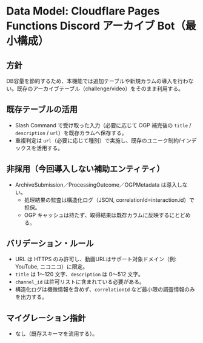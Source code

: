 # Data Model: Cloudflare Pages Functions Discord アーカイブ Bot（最小構成）

## 方針

DB容量を節約するため、本機能では追加テーブルや新規カラムの導入を行わない。既存のアーカイブテーブル（challenge/video）をそのまま利用する。

## 既存テーブルの活用
- Slash Command で受け取った入力（必要に応じて OGP 補完後の `title` / `description` / `url`）を既存カラムへ保存する。
- 重複判定は `url`（必要に応じて種別）で実施し、既存のユニーク制約/インデックスを活用する。

## 非採用（今回導入しない補助エンティティ）
- ArchiveSubmission／ProcessingOutcome／OGPMetadata は導入しない。
  - 処理結果の監査は構造化ログ（JSON, correlationId=interaction.id）で担保。
  - OGP キャッシュは持たず、取得結果は既存カラムに反映するにとどめる。

## バリデーション・ルール
- URL は HTTPS のみ許可し、動画URLはサポート対象ドメイン（例: YouTube, ニコニコ）に限定。
- `title` は 1〜120 文字、`description` は 0〜512 文字。
- `channel_id` は許可リストに含まれている必要がある。
- 構造化ログは機微情報を含めず、`correlationId` など最小限の調査情報のみを出力する。

## マイグレーション指針
- なし（既存スキーマを流用する）。
